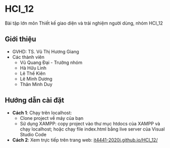 # HCI_12
Bài tập lớn môn Thiết kế giao diện và trải nghiệm người dùng, nhóm HCI_12
## Giới thiệu
* GVHD: TS. Vũ Thị Hương Giang
* Các thành viên
	- Vũ Quang Đại - Trưởng nhóm
	- Hà Hữu Linh
	- Lê Thế Kiên
	- Lê Minh Dương
	- Thân Minh Duy

## Hướng dẫn cài đặt 
* **Cách 1**: Chạy trên localhost: 
	- Clone project về máy của bạn
	- Sử dụng XAMPP: copy project vào thư mục htdocs của XAMPP và chạy localhost; hoặc chạy file index.html bằng live server của Visual Studio Code
* **Cách 2**: Xem trực tiếp trên trang web: [it4441-2020i.github.io/HCI_12/](https://it4441-2020i.github.io/HCI_12/)
